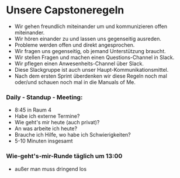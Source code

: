 # Unsere Capstoneregeln

- Wir gehen freundlich miteinander um und kommunizieren offen miteinander.
- Wir hören einander zu und lassen uns gegenseitig ausreden.
- Probleme werden offen und direkt angesprochen.
- Wir fragen uns gegenseitig, ob jemand Unterstützung braucht.
- Wir stellen Fragen und machen einen Questions-Channel in Slack.
- Wir pflegen einen Anwesenheits-Channel über Slack.
- Diese Slackgruppe ist auch unser Haupt-Kommunikationsmittel.
- Nach dem ersten Sprint überdenken wir diese Regeln noch mal oder/und schauen noch mal in die Manuals of Me.

### Daily - Standup - Meeting:

- 8:45 in Raum 4
- Habe ich externe Termine?
- Wie geht's mir heute (auch privat)?
- An was arbeite ich heute?
- Brauche ich Hilfe, wo habe ich Schwierigkeiten?
- 5-10 Minuten insgesamt

### Wie-geht's-mir-Runde täglich um 13:00

- außer man muss dringend los
